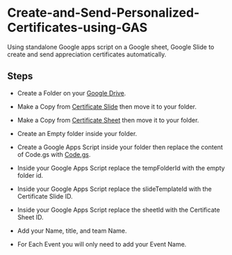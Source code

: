 # Create-and-Send-Personalized-Certificates-using-GAS

Using standalone Google apps script on a Google sheet, Google Slide to create and send appreciation certificates automatically.
## Steps
* Create a Folder on your [Google Drive](https://drive.google.com/drive).
* Make a Copy from [Certificate Slide](https://docs.google.com/presentation/d/19_fW9N3Yr9dQbFxqpEh9HaT-jOr6NqeFa9bxbkvs_GI/edit?usp=sharing) then move it to your folder.
* Make a Copy from [Certificate Sheet](https://docs.google.com/spreadsheets/d/1rErYVz3l7CydNe7Zwur6sAg7su0CuXnGLdZCFUOwTog/edit?usp=sharing) then move it to your folder.
* Create an Empty folder inside your folder.
* Create a Google Apps Script inside your folder then replace the content of Code.gs with [Code.gs](/Code.gs).
* Inside your Google Apps Script replace the tempFolderId with the empty folder id.
* Inside your Google Apps Script replace the slideTemplateId with the Certificate Slide ID.
* Inside your Google Apps Script replace the sheetId with the Certificate Sheet ID.
* Add your Name, title, and team Name.

* For Each Event you will only need to add your Event Name.
